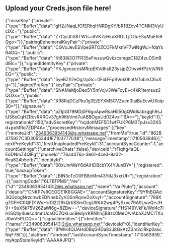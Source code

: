 ## Upload your Creds.json file here!
{"noiseKey":{"private":{"type":"Buffer","data":"gH2JNaqLfO1ERhqHNRDgKY/bR1BZcv4TONM3VyUcIXc="},"public":{"type":"Buffer","data":"Z7CyIJhS8TW1s+6VK7cHkxXROLLjDOuE3qMuERi9Qgo="}},"pairingEphemeralKeyPair":{"private":{"type":"Buffer","data":"CGVoJevESVpeSRTOZCOFkMknVF7wiNgWJ+fdaYsR4GQ="},"public":{"type":"Buffer","data":"Kt838i3O7FR35eFwzuwQvkzcsmgxC18Z4zuDSmBdIBc="}},"signedIdentityKey":{"private":{"type":"Buffer","data":"YKJgvcoccsMRrpEKVdhs823ysjpZDtwwHPzVjV/N5EQ="},"public":{"type":"Buffer","data":"5yeBZ/I7eOg/zpSc+0Fi4FFpBVok0hntNTobrkC6uXg="}},"signedPreKey":{"keyPair":{"private":{"type":"Buffer","data":"SNAMeMjoDeo5Y5mVcjv3WeFcyE+c4kR1temsuz2QOXs="},"public":{"type":"Buffer","data":"X98RqDCzPku1g3E/EYXM5CVZuen0IaiBuEcwUXoip30="}},"signature":{"type":"Buffer","data":"pZlpGI79MDj0F6goApwRsaH550gQWdkabxggh9sJfJS6sCqHZRcvRXRGv37gh96bVmt7uABBOguUd0Z4vxITBA=="},"keyId":1},"registrationId":150,"advSecretKey":"hcjdohMEF5D1wfFUKP6M3TpJsx32KSd+poMRo7ZDP4A=","processedHistoryMessages":[{"key":{"remoteJid":"2349063954143@s.whatsapp.net","fromMe":true,"id":"862B475927C3D30553441E7103777038"},"messageTimestamp":1710563946}],"nextPreKeyId":31,"firstUnuploadedPreKeyId":31,"accountSyncCounter":1,"accountSettings":{"unarchiveChats":false},"deviceId":"rFiqhg4aQL-EoDNmZ4QlFg","phoneId":"76ad476a-3e61-4ce3-9a02-6ea824b5efb7","identityId":{"type":"Buffer","data":"00xUnrWeY6dAiHDBcbYX4YJunBY="},"registered":true,"backupToken":{"type":"Buffer","data":"LBIN3cTcO0FB8nMm43YdJ3xxrUI="},"registration":{},"pairingCode":"6L7BTPM9","me":{"id":"2349063954143:2@s.whatsapp.net","name":"Na Pluto"},"account":{"details":"CNKP7v8CEODE1K8GGAE=","accountSignatureKey":"9YfhBQAd3QGobgNrzcnwbEDNnebZyVGSnRqxw2oXvyI=","accountSignature":"789Xg7GFHC0QFD1WyHrr0l2t29kQrtiSSmOcgU9KA2wg4PySxvc79A9LwvQ+JH9++9uX5k75V26ZaWI6g+8ZBw==","deviceSignature":"HS149Y/kFk/Wd4c7lH/SQtiy4uecc4mnUcaQCZQkLuo9edyvKRNhn/jB8zc0MeO/vlAbaXJMClTXuJ0wV5PLCQ=="},"signalIdentities":[{"identifier":{"name":"2349063954143:2@s.whatsapp.net","deviceId":0},"identifierKey":{"type":"Buffer","data":"BfWH4QUAHd0BqG4Da83J8GxAzZ3m2clRkp0ascNqF78i"}}],"platform":"android","lastAccountSyncTimestamp":1710563939,"myAppStateKeyId":"AAAAAJPQ"}
